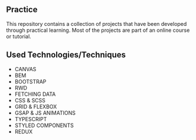 ## Practice

This repository contains a collection of projects that have been developed through practical learning. Most of the projects are part of an online course or tutorial.

## Used Technologies/Techniques

- CANVAS
- BEM
- BOOTSTRAP
- RWD
- FETCHING DATA
- CSS & SCSS
- GRID & FLEXBOX
- GSAP & JS ANIMATIONS
- TYPESCRIPT
- STYLED COMPONENTS
- REDUX
